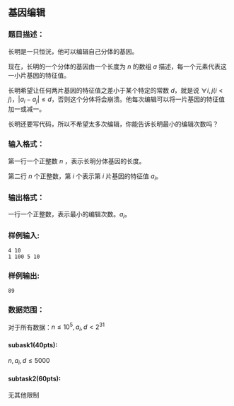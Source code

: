 ## 基因编辑

### 题目描述：

长明是一只恒洸，他可以编辑自己分体的基因。  

现在，长明的一个分体的基因由一个长度为 $n$ 的数组 $a$ 描述，每一个元素代表这一小片基因的特征值。  

长明希望让任何两片基因的特征值之差小于某个特定的常数 $d$，就是说  $\forall i,j(i<j)，|a_i-a_j|\leq d$，否则这个分体将会崩溃。他每次编辑可以将一片基因的特征值加一或减一。  


长明还要写代码，所以不希望太多次编辑，你能告诉长明最小的编辑次数吗？

### 输入格式：

第一行一个正整数 $n$ ，表示长明分体基因的长度。  

第二行 $n$ 个正整数，第 $i$ 个表示第 $i$ 片基因的特征值 $a_i$。

### 输出格式：

一行一个正整数，表示最小的编辑次数。$a_i$。

### 样例输入:

```
4 10
1 100 5 10
```

### 样例输出:

```
89
```

### 数据范围：
对于所有数据：$n\leq 10^5,a_i,d < 2^{31}$
#### subask1(40pts):
$n,a_i,d\leq 5000$ 
#### subtask2(60pts):
无其他限制
